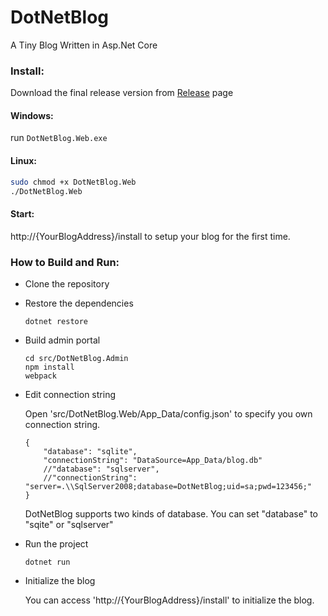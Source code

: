 # DotNetBlog
A Tiny Blog Written in Asp.Net Core

### Install:
Download the final release version from [Release](https://github.com/OmidID/DotNetBlog/releases/) page

#### Windows:
run `DotNetBlog.Web.exe`

#### Linux:
```bash
sudo chmod +x DotNetBlog.Web
./DotNetBlog.Web
```

#### Start:
http://{YourBlogAddress}/install to setup your blog for the first time.

### How to Build and Run:

*   Clone the repository
*   Restore the dependencies

    ```
    dotnet restore
    ```
*   Build admin portal

    ```
    cd src/DotNetBlog.Admin
    npm install
    webpack
    ```

*   Edit connection string

	Open 'src/DotNetBlog.Web/App_Data/config.json' to specify you own connection string.

    ```
    {
        "database": "sqlite",
        "connectionString": "DataSource=App_Data/blog.db"
        //"database": "sqlserver",
        //"connectionString": "server=.\\SqlServer2008;database=DotNetBlog;uid=sa;pwd=123456;"
    }
    ```

    DotNetBlog supports two kinds of database. You can set "database" to "sqite" or "sqlserver"
*   Run the project

    ```
    dotnet run
    ```
*   Initialize the blog

    You can access 'http://{YourBlogAddress}/install' to initialize the blog.
